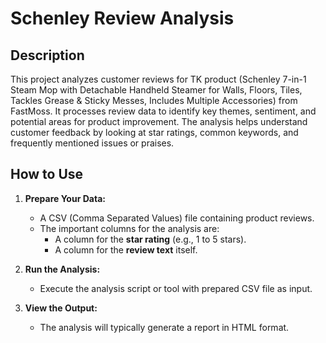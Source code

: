 # Schenley Review Analysis

## Description

This project analyzes customer reviews for TK product (Schenley 7-in-1 Steam Mop with Detachable Handheld Steamer for Walls, Floors, Tiles, Tackles Grease & Sticky Messes, Includes Multiple Accessories) from FastMoss. It processes review data to identify key themes, sentiment, and potential areas for product improvement. The analysis helps understand customer feedback by looking at star ratings, common keywords, and frequently mentioned issues or praises.

## How to Use

1.  **Prepare Your Data:**
    *   A CSV (Comma Separated Values) file containing product reviews.
    *   The important columns for the analysis are:
        *   A column for the **star rating** (e.g., 1 to 5 stars).
        *   A column for the **review text** itself.

2.  **Run the Analysis:**
    *   Execute the analysis script or tool with prepared CSV file as input.

3.  **View the Output:**
    *   The analysis will typically generate a report in HTML format.
